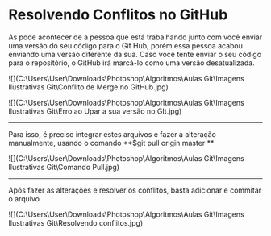 # Resolvendo Conflitos no GitHub

 As pode acontecer de a pessoa que está trabalhando junto com você enviar uma versão do seu código para o Git Hub, porém essa pessoa acabou enviando uma versão diferente da sua. Caso você tente enviar o seu código para o repositório, o GitHub irá marcá-lo como uma versão desatualizada. 

![](C:\Users\User\Downloads\Photoshop\Algoritmos\Aulas Git\Imagens Ilustrativas Git\Conflito de Merge no GitHub.jpg)

![](C:\Users\User\Downloads\Photoshop\Algoritmos\Aulas Git\Imagens Ilustrativas Git\Erro ao Upar a sua versão no GIt.jpg)

------

 Para isso, é preciso integrar estes arquivos e fazer a alteração manualmente, usando o comando **$git pull origin master **

![](C:\Users\User\Downloads\Photoshop\Algoritmos\Aulas Git\Imagens Ilustrativas Git\Comando Pull.jpg)

------

Após fazer as alterações e resolver os conflitos, basta adicionar e commitar o arquivo

![](C:\Users\User\Downloads\Photoshop\Algoritmos\Aulas Git\Imagens Ilustrativas Git\Resolvendo conflitos.jpg)